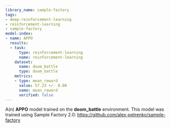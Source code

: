 ```yaml
---
library_name: sample-factory
tags:
- deep-reinforcement-learning
- reinforcement-learning
- sample-factory
model-index:
- name: APPO
  results:
  - task:
      type: reinforcement-learning
      name: reinforcement-learning
    dataset:
      name: doom_battle
      type: doom_battle
    metrics:
    - type: mean_reward
      value: 57.23 +/- 0.00
      name: mean_reward
      verified: false
---
```


A(n) **APPO** model trained on the **doom_battle** environment.
This model was trained using Sample Factory 2.0: https://github.com/alex-petrenko/sample-factory
    